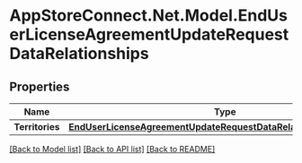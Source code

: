 # AppStoreConnect.Net.Model.EndUserLicenseAgreementUpdateRequestDataRelationships

## Properties

Name | Type | Description | Notes
------------ | ------------- | ------------- | -------------
**Territories** | [**EndUserLicenseAgreementUpdateRequestDataRelationshipsTerritories**](EndUserLicenseAgreementUpdateRequestDataRelationshipsTerritories.md) |  | [optional] 

[[Back to Model list]](../README.md#documentation-for-models) [[Back to API list]](../README.md#documentation-for-api-endpoints) [[Back to README]](../README.md)

